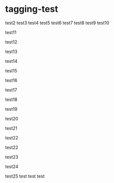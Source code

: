 # tagging-test
test2
test3
test4
test5
test6
test7
test8
test9
test10

test11

test12

test13

test14

test15

test16

test17

test18

test19

test20

test21

test22

test22

test23

test24

test25
test
test
test
